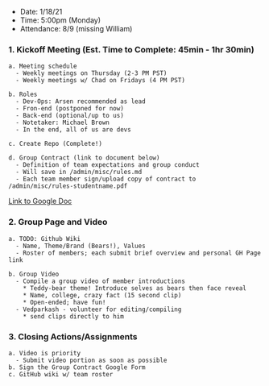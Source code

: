 - Date: 1/18/21
- Time: 5:00pm (Monday)
- Attendance: 8/9 (missing William)


### 1. Kickoff Meeting (Est. Time to Complete: 45min - 1hr 30min)
```
a. Meeting schedule
  - Weekly meetings on Thursday (2-3 PM PST)
  - Weekly meetings w/ Chad on Fridays (4 PM PST)

b. Roles
  - Dev-Ops: Arsen recommended as lead
  - Fron-end (postponed for now)
  - Back-end (optional/up to us)
  - Notetaker: Michael Brown
  - In the end, all of us are devs
  
c. Create Repo (Complete!)

d. Group Contract (link to document below)
  - Definition of team expectations and group conduct
  - Will save in /admin/misc/rules.md
  - Each team member sign/upload copy of contract to /admin/misc/rules-studentname.pdf

```


[Link to Google Doc](https://docs.google.com/document/d/1t0L2jdQWFrMdXlEY5gUftuwtMraj6wd0nKiqotNwzfU/edit#heading=h.a23m216utj3b)
### 2. Group Page and Video

```
a. TODO: Github Wiki
  - Name, Theme/Brand (Bears!), Values
  - Roster of members; each submit brief overview and personal GH Page link

b. Group Video
  - Compile a group video of member introductions
    * Teddy-bear theme! Introduce selves as bears then face reveal
    * Name, college, crazy fact (15 second clip)
    * Open-ended; have fun!
  - Vedparkash - volunteer for editing/compiling
    * send clips directly to him
```

### 3. Closing Actions/Assignments

```
a. Video is priority
  - Submit video portion as soon as possible
b. Sign the Group Contract Google Form
c. GitHub wiki w/ team roster

```
